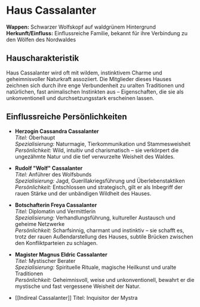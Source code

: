 # Haus Cassalanter

**Wappen:** Schwarzer Wolfskopf auf waldgrünem Hintergrund  
**Herkunft/Einfluss:** Einflussreiche Familie, bekannt für ihre Verbindung zu den Wölfen des Nordwaldes  

## Hauscharakteristik
Haus Cassalanter wird oft mit wildem, instinktivem Charme und geheimnisvoller Naturkraft assoziiert. Die Mitglieder dieses Hauses zeichnen sich durch ihre enge Verbundenheit zu uralten Traditionen und natürlichen, fast animalischen Instinkten aus – Eigenschaften, die sie als unkonventionell und durchsetzungsstark erscheinen lassen.

## Einflussreiche Persönlichkeiten
- **Herzogin Cassandra Cassalanter**  
  *Titel:* Oberhaupt  
  *Spezialisierung:* Naturmagie, Tierkommunikation und Stammesweisheit  
  *Persönlichkeit:* Wild, intuitiv und charismatisch – sie verkörpert die ungezähmte Natur und die tief verwurzelte Weisheit des Waldes.

- **Rudolf "Wolf" Cassalanter**  
  *Titel:* Anführer des Wolfsbunds  
  *Spezialisierung:* Jagd, Guerillakriegsführung und Überlebenstaktiken  
  *Persönlichkeit:* Entschlossen und strategisch, gilt er als Inbegriff der rauen Stärke und der unbändigen Wildheit des Hauses.

- **Botschafterin Freya Cassalanter**  
  *Titel:* Diplomatin und Vermittlerin  
  *Spezialisierung:* Verhandlungsführung, kultureller Austausch und geheime Netzwerke  
  *Persönlichkeit:* Scharfsinnig, charmant und instinktiv – sie schafft es, trotz der rauen Außendarstellung des Hauses, subtile Brücken zwischen den Konfliktparteien zu schlagen.

- **Magister Magnus Eldric Cassalanter**  
  *Titel:* Mystischer Berater  
  *Spezialisierung:* Spirituelle Rituale, magische Heilkunst und uralte Traditionen  
  *Persönlichkeit:* Geheimnisvoll, weise und unkonventionell, bewahrt er die mystische und fast vergessene Weisheit der Natur.

- [[Indireal Cassalanter]]
	Titel: Inquisitor der Mystra